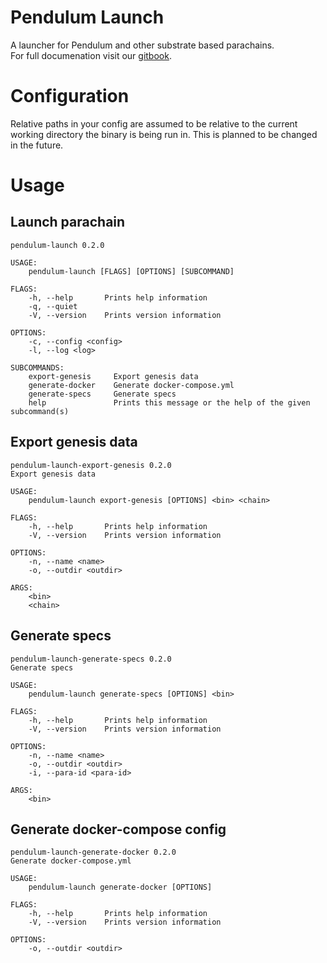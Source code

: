 # Pendulum Launch
A launcher for Pendulum and other substrate based parachains.  
For full documenation visit our [gitbook][gitbook].

# Configuration
Relative paths in your config are assumed to be relative to the current working directory the binary is being run in.
This is planned to be changed in the future.

# Usage 
## Launch parachain 
```
pendulum-launch 0.2.0

USAGE:
    pendulum-launch [FLAGS] [OPTIONS] [SUBCOMMAND]

FLAGS:
    -h, --help       Prints help information
    -q, --quiet
    -V, --version    Prints version information

OPTIONS:
    -c, --config <config>
    -l, --log <log>

SUBCOMMANDS:
    export-genesis     Export genesis data
    generate-docker    Generate docker-compose.yml
    generate-specs     Generate specs
    help               Prints this message or the help of the given subcommand(s)
```

## Export genesis data
```
pendulum-launch-export-genesis 0.2.0
Export genesis data

USAGE:
    pendulum-launch export-genesis [OPTIONS] <bin> <chain>

FLAGS:
    -h, --help       Prints help information
    -V, --version    Prints version information

OPTIONS:
    -n, --name <name>
    -o, --outdir <outdir>

ARGS:
    <bin>
    <chain>
```

## Generate specs
```
pendulum-launch-generate-specs 0.2.0
Generate specs

USAGE:
    pendulum-launch generate-specs [OPTIONS] <bin>

FLAGS:
    -h, --help       Prints help information
    -V, --version    Prints version information

OPTIONS:
    -n, --name <name>
    -o, --outdir <outdir>
    -i, --para-id <para-id>

ARGS:
    <bin>
```

## Generate docker-compose config
```
pendulum-launch-generate-docker 0.2.0
Generate docker-compose.yml

USAGE:
    pendulum-launch generate-docker [OPTIONS]

FLAGS:
    -h, --help       Prints help information
    -V, --version    Prints version information

OPTIONS:
    -o, --outdir <outdir>
```

[gitbook]: https://app.gitbook.com/o/axoDOM7fvGlVLdMc0tdk/s/JPteeI8zaYldKmZxPrYG/build/using-pendulum-launch
